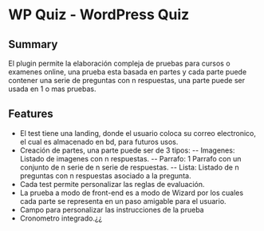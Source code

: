 # WP Quiz - WordPress Quiz 

## Summary

El plugin permite la elaboración compleja de pruebas para cursos o examenes online, una prueba esta basada en partes y cada parte puede contener una serie de preguntas con n respuestas, una parte puede ser usada en 1 o mas pruebas.

## Features

- El test tiene una landing, donde el usuario coloca su correo electronico, el cual es almacenado en bd, para futuros usos.
- Creación de partes, una parte puede ser de 3 tipos:
-- Imagenes: Listado de imagenes con n respuestas.
-- Parrafo:  1 Parrafo con un conjunto de n serie de n serie de respuestas.
-- Lista: Listado de n preguntas con n respuestas asociado a la pregunta.
- Cada test permite personalizar las reglas de evaluación.
- La prueba a modo de front-end es a modo de Wizard por los cuales cada parte se representa en un paso amigable para el usuario.
- Campo para personalizar las instrucciones de la prueba
- Cronometro integrado.¿¿


